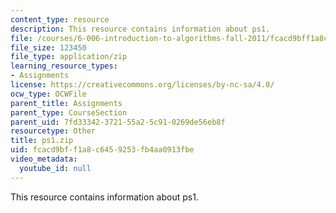 ```yaml
---
content_type: resource
description: This resource contains information about ps1.
file: /courses/6-006-introduction-to-algorithms-fall-2011/fcacd9bff1a8c6459253fb4aa0913fbe_ps1.zip
file_size: 123450
file_type: application/zip
learning_resource_types:
- Assignments
license: https://creativecommons.org/licenses/by-nc-sa/4.0/
ocw_type: OCWFile
parent_title: Assignments
parent_type: CourseSection
parent_uid: 7fd33342-3721-55a2-5c91-0269de56eb8f
resourcetype: Other
title: ps1.zip
uid: fcacd9bf-f1a8-c645-9253-fb4aa0913fbe
video_metadata:
  youtube_id: null
---
```

This resource contains information about ps1.